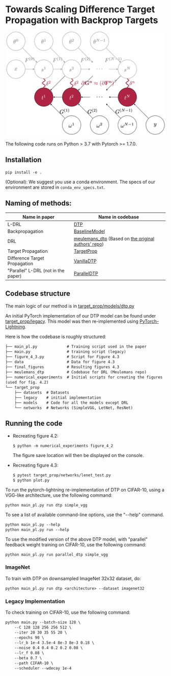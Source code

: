 # Towards Scaling Difference Target Propagation with Backprop Targets

![This is an image](dtp_cartoon.png)

The following code runs on Python > 3.7 with Pytorch >= 1.7.0.
## Installation

```console
pip install -e .
```
(Optional): We suggest you use a conda environment. The specs of our environment are stored in `conda_env_specs.txt`.


## Naming of methods:


| Name in paper                       | Name in codebase                                                                                                                                                |
| ----------------------------------- | --------------------------------------------------------------------------------------------------------------------------------------------------------------- |
| L-DRL                               | [DTP](target_prop/models/dtp.py)                                                                                                                                |
| Backpropagation                     | [BaselineModel](target_prop/models/baseline.py)                                                                                                                 |
| DRL                                 | [meulemans_dtp](meulemans_dtp/README.md) (Based on [the original authors' repo](https://github.com/meulemansalex/theoretical_framework_for_target_propagation)) |
| Target Propagation                  | [TargetProp](target_prop/models/tp.py)                                                                                                                          |
| Difference Target Propagation       | [VanillaDTP](target_prop/models/vanilla_dtp.py)                                                                                                                 |
| "Parallel" L-DRL (not in the paper) | [ParallelDTP](target_prop/models/parallel_dtp.py)                                                                                                               |


## Codebase structure
The main logic of our method is in [target_prop/models/dtp.py](target_prop/models/dtp.py)

An initial PyTorch implementation of our DTP model can be found under [target_prop/legacy](target_prop/legacy).
This model was then re-implemented using [PyTorch-Lightning](https://github.com/PyTorchLightning/pytorch-lightning).


Here is how the codebase is roughly structured:
```
├── main_pl.py             # Training script used in the paper
├── main.py                # training script (legacy)
├── figure_4_3.py          # Script for Figure 4.3
├── data                   # Data for figure 4.3
├── final_figures          # Resulting figures 4.3
├── meulemans_dtp          # Codebase for DRL (Meulemans repo)
├── numerical_experiments  # Initial scripts for creating the figures (used for fig. 4.2) 
└── target_prop
    ├── datasets  # Datasets
    ├── legacy    # initial implementation
    ├── models    # Code for all the models except DRL
    └── networks  # Networks (SimpleVGG, LetNet, ResNet)
```

## Running the code

- Recreating figure 4.2:
  ```console
  $ python -m numerical_experiments figure_4_2
  ```
  The figure save location will then be displayed on the console. 

- Recreating figure 4.3:
  ```console
  $ pytest target_prop/networks/lenet_test.py
  $ python plot.py
  ```


To run the pytorch-lightning re-implementation of DTP on CIFAR-10, using a VGG-like architecture,
use the following command:
```console
python main_pl.py run dtp simple_vgg
```

To see a list of available command-line options, use the "--help" command.
```console
python main_pl.py --help
python main_pl.py run --help
```

To use the modified version of the above DTP model, with "parallel" feedback weight training on CIFAR-10, use the following command:
```console
python main_pl.py run parallel_dtp simple_vgg
```

### ImageNet

To train with DTP on downsampled ImageNet 32x32 dataset, do:
```
python main_pl.py run dtp <architecture> --dataset imagenet32
```


### Legacy Implementation
To check training on CIFAR-10, use the following command:

```console
python main.py --batch-size 128 \
    --C 128 128 256 256 512 \
    --iter 20 30 35 55 20 \
    --epochs 90 \
    --lr_b 1e-4 3.5e-4 8e-3 8e-3 0.18 \
    --noise 0.4 0.4 0.2 0.2 0.08 \
    --lr_f 0.08 \
    --beta 0.7 \
    --path CIFAR-10 \
    --scheduler --wdecay 1e-4
```
